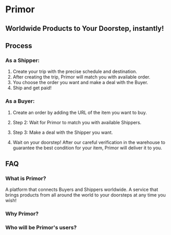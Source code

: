 # **Primor**
## Worldwide Products to Your Doorstep, instantly! ##

## **Process** ##
### As a Shipper: ###
1. Create your trip with the precise schedule and destination.
2. After creating the trip, Primor will match you with available order.
3. You choose the order you want and make a deal with the Buyer.
4. Ship and get paid!

### As a Buyer: ###
1. Create an order by adding the URL of the item you want to buy.

2. Step 2: Wait for Primor to match you with available Shippers.

3. Step 3: Make a deal with the Shipper you want.

4. Wait on your doorstep! After our careful verification in the warehouse to guarantee the best condition for your item, Primor will deliver it to you.

## **FAQ** ##
### What is Primor? ###
A platform that connects Buyers and Shippers worldwide. A service that brings products from all around the world to your doorsteps at any time you wish!

### Why Primor? ###

### Who will be Primor's users?
